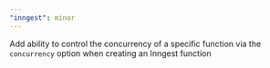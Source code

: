 ```yaml
---
"inngest": minor
---
```


Add ability to control the concurrency of a specific function via the `concurrency` option when creating an Inngest function
